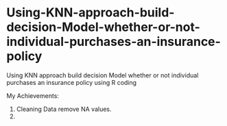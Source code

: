 # Using-KNN-approach-build-decision-Model-whether-or-not-individual-purchases-an-insurance-policy
Using KNN approach build decision Model whether or not individual purchases an insurance policy using R coding


My Achievements:
1.  Cleaning Data remove NA values.
2.  
